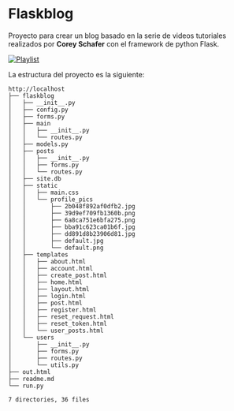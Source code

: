 # Flaskblog

Proyecto para crear un blog basado en la serie de videos tutoriales realizados por __Corey Schafer__ con el framework de python Flask.

[![Playlist](https://img.youtube.com/vi/MwZwr5Tvyxo/0.jpg)](https://www.youtube.com/playlist?list=PL-osiE80TeTs4UjLw5MM6OjgkjFeUxCYH)

La estructura del proyecto es la siguiente:
```
http://localhost
├── flaskblog
│   ├── __init__.py
│   ├── config.py
│   ├── forms.py
│   ├── main
│   │   ├── __init__.py
│   │   └── routes.py
│   ├── models.py
│   ├── posts
│   │   ├── __init__.py
│   │   ├── forms.py
│   │   └── routes.py
│   ├── site.db
│   ├── static
│   │   ├── main.css
│   │   └── profile_pics
│   │       ├── 2b048f892af0dfb2.jpg
│   │       ├── 39d9ef709fb1360b.png
│   │       ├── 6a8ca751e6bfa275.png
│   │       ├── bba91c623ca01b6f.jpg
│   │       ├── dd891d8b23906d81.jpg
│   │       ├── default.jpg
│   │       └── default.png
│   ├── templates
│   │   ├── about.html
│   │   ├── account.html
│   │   ├── create_post.html
│   │   ├── home.html
│   │   ├── layout.html
│   │   ├── login.html
│   │   ├── post.html
│   │   ├── register.html
│   │   ├── reset_request.html
│   │   ├── reset_token.html
│   │   └── user_posts.html
│   └── users
│       ├── __init__.py
│       ├── forms.py
│       ├── routes.py
│       └── utils.py
├── out.html
├── readme.md
└── run.py

7 directories, 36 files
```

